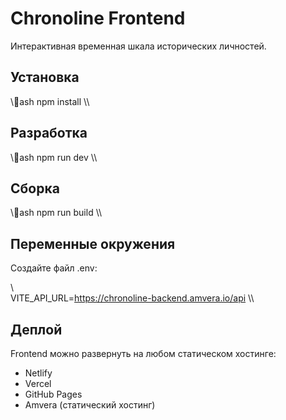 ﻿# Chronoline Frontend

Интерактивная временная шкала исторических личностей.

## Установка

\\\ash
npm install
\\\

## Разработка

\\\ash
npm run dev
\\\

## Сборка

\\\ash
npm run build
\\\

## Переменные окружения

Создайте файл \.env\:

\\\
VITE_API_URL=https://chronoline-backend.amvera.io/api
\\\

## Деплой

Frontend можно развернуть на любом статическом хостинге:
- Netlify
- Vercel
- GitHub Pages
- Amvera (статический хостинг)
